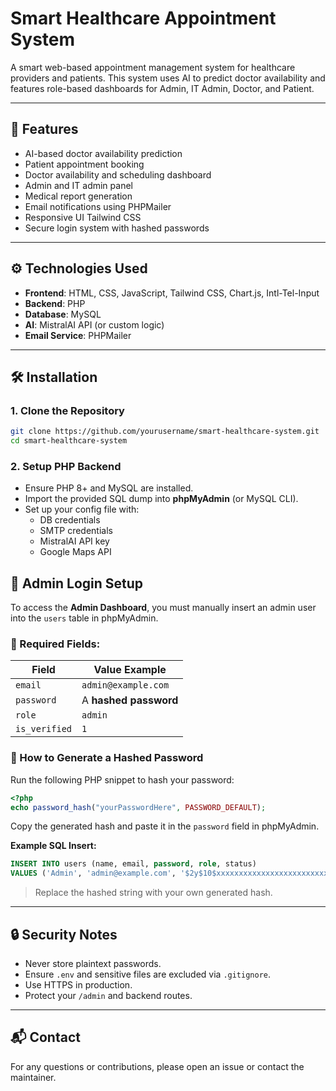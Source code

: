 
# Smart Healthcare Appointment System

A smart web-based appointment management system for healthcare providers and patients. This system uses AI to predict doctor availability and features role-based dashboards for Admin, IT Admin, Doctor, and Patient.

---

## 🚀 Features

- AI-based doctor availability prediction
- Patient appointment booking
- Doctor availability and scheduling dashboard
- Admin and IT admin panel
- Medical report generation
- Email notifications using PHPMailer 
- Responsive UI Tailwind CSS
- Secure login system with hashed passwords

---

## ⚙️ Technologies Used

- **Frontend**: HTML, CSS, JavaScript, Tailwind CSS, Chart.js, Intl-Tel-Input
- **Backend**: PHP
- **Database**: MySQL
- **AI**: MistralAI API (or custom logic)
- **Email Service**: PHPMailer 

---

## 🛠️ Installation

### 1. Clone the Repository

```bash
git clone https://github.com/yourusername/smart-healthcare-system.git
cd smart-healthcare-system
```

### 2. Setup PHP Backend

- Ensure PHP 8+ and MySQL are installed.
- Import the provided SQL dump into **phpMyAdmin** (or MySQL CLI).
- Set up your config file with:
  - DB credentials
  - SMTP credentials
  - MistralAI API key
  - Google Maps API



## 👤 Admin Login Setup

To access the **Admin Dashboard**, you must manually insert an admin user into the `users` table in phpMyAdmin.

### 🔐 Required Fields:

| Field        | Value Example             |
|--------------|---------------------------|
| `email`      | `admin@example.com`       |
| `password`   | A **hashed password**     |
| `role`       | `admin`                   |
| `is_verified`|  `1`           |

### 🔧 How to Generate a Hashed Password

Run the following PHP snippet to hash your password:

```php
<?php
echo password_hash("yourPasswordHere", PASSWORD_DEFAULT);
```

Copy the generated hash and paste it in the `password` field in phpMyAdmin.

**Example SQL Insert:**

```sql
INSERT INTO users (name, email, password, role, status)
VALUES ('Admin', 'admin@example.com', '$2y$10$xxxxxxxxxxxxxxxxxxxxxxxxxxxxxxxxxxxxxxxxxxxxxxxxxxx', 'admin', 'active');
```

> Replace the hashed string with your own generated hash.

---

## 🔒 Security Notes

- Never store plaintext passwords.
- Ensure `.env` and sensitive files are excluded via `.gitignore`.
- Use HTTPS in production.
- Protect your `/admin` and backend routes.


---

## 📬 Contact

For any questions or contributions, please open an issue or contact the maintainer.
